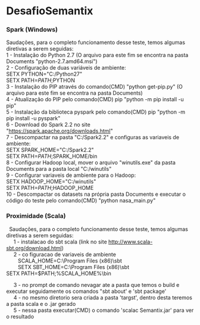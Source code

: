 # DesafioSemantix

### Spark (Windows)
  Saudações, para o completo funcionamento desse teste, temos algumas diretivas a serem seguidas: <br>
    1 - Instalação do Python 2.7 (O arquivo para este fim se encontra na pasta Documents "python-2.7.amd64.msi") <br>
    2 - Configuração de duas variáveis de ambiente: <br>
      SETX PYTHON="C:/Python27" <br>
      SETX PATH=$PATH;$PYTHON <br>
    3 - Instalação do PIP através do comando(CMD) "python get-pip.py" (O arquivo para este fim se encontra na pasta Documents) <br>
    4 - Atualização do PIP pelo comando(CMD) pip "python -m pip install -u pip" <br>
    5 - Instalação da biblioteca pyspark pelo comando(CMD) pip "python -m pip install -u pyspark" <br>
    6 - Download do Spark 2.2 no site "https://spark.apache.org/downloads.html" <br>
    7 - Descompactar na pasta "C:/Spark2.2" e configuras as variaveis de ambiente: <br>
      SETX SPARK_HOME="C:/Spark2.2" <br>
      SETX PATH=$PATH;$SPARK_HOME/bin <br>
    8 - Configurar Hadoop local, mover o arquivo "winutils.exe" da pasta Documents para a pasta local "C:/winutils" <br>
    9 - Configurar variaveis de ambiente para o Hadoop: <br>
      SETX HADOOP_HOME="C:/winutils" <br>
      SETX PATH=$PATH;$HADOOP_HOME <br>
    10 - Descompactar os datasets na própria pasta Documents e executar o código do teste pelo comando(CMD) "python nasa_main.py"
	
### Proximidade (Scala)
   Saudações, para o completo funcionamento desse teste, temos algumas diretivas a serem seguidas: <br>
      1 - instalacao do sbt scala (link no site http://www.scala-sbt.org/download.html) <br>
      2 - co figuracao de variaveis de ambiente <br>
         SCALA_HOME=C:\Program Files (x86)\sbt <br>
         SETX SBT_HOME=C:\Program Files (x86)\sbt <br>
	 SETX PATH=$PATH;%SCALA_HOME%\bin <br>
	
	
      3 - no prompt de comando nevagar ate a pasta que temos o build e executar seguidamente os comandos "sbt about' e 'sbt package' <br>
      4 - no mesmo diretorio sera criada a pasta 'targst', dentro desta teremos a pasta scala e o .jar gerado <br>
      5 - nessa pasta executar(CMD) o comando 'scalac Semantix.jar' para ver o resultado <br>
